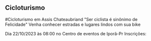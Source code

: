 ## Cicloturismo
#Cicloturismo em Assis Chateaubriand
 "Ser ciclista é sinônimo de Felicidade"
Venha conhecer estradas e lugares lindos com sua bike

Dia 22/10/2023 às 08:00 no Centro de eventos de Iporã-Pr
Inscrições:
